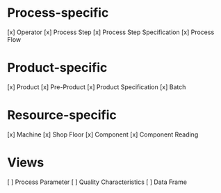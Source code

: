 # Process-specific
[x] Operator
[x] Process Step
[x] Process Step Specification
[x] Process Flow

# Product-specific
[x] Product
[x] Pre-Product
[x] Product Specification
[x] Batch

# Resource-specific
[x] Machine
[x] Shop Floor
[x] Component
[x] Component Reading

# Views
[ ] Process Parameter
[ ] Quality Characteristics
[ ] Data Frame